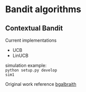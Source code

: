 # Bandit algorithms


## Contextual Bandit
Current implementations  
- UCB
- LinUCB

simulation example:  
`python setup.py develop`  
`sim1`


Original work reference [bgalbraith](https://github.com/bgalbraith/bandits)
